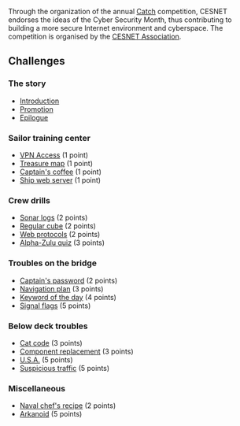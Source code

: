 Through the organization of the annual [Catch] competition, CESNET endorses the ideas of the Cyber Security Month, thus
contributing to building a more secure Internet environment and cyberspace. The competition is organised by the
[CESNET Association][CESNET].

## Challenges

### The story

* [Introduction](introduction/)
* [Promotion](promotion/)
* [Epilogue](epilogue/)

### Sailor training center

* [VPN Access](vpn-access/) (1 point)
* [Treasure map](treasure-map/) (1 point)
* [Captain's coffee](captains-coffee/) (1 point)
* [Ship web server](ship-web-server/) (1 point)

### Crew drills

* [Sonar logs](sonar-logs/) (2 points)
* [Regular cube](regular-cube/) (2 points)
* [Web protocols](web-protocols/) (2 points)
* [Alpha-Zulu quiz](alpha-zulu-quiz/) (3 points)

### Troubles on the bridge

* [Captain's password](captains-password/) (2 points)
* [Navigation plan](navigation-plan/) (3 points)
* [Keyword of the day](keyword-of-the-day/) (4 points)
* [Signal flags](signal-flags/) (5 points)

### Below deck troubles

* [Cat code](cat-code/) (3 points)
* [Component replacement](component-replacement/) (3 points)
* [U.S.A.](usa/) (5 points)
* [Suspicious traffic](suspicious-traffic/) (5 points)

### Miscellaneous

* [Naval chef's recipe](naval-chefs-recipe/) (2 points)
* [Arkanoid](arkanoid/) (5 points)

[Catch]: https://www.thecatch.cz

[CESNET]: https://www.cesnet.cz/?lang=en
